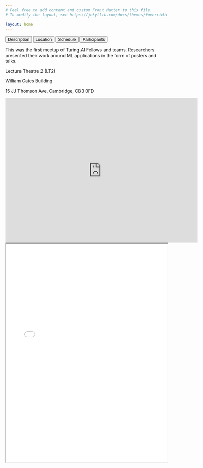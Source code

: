 ```yaml
---
# Feel free to add content and custom Front Matter to this file.
# To modify the layout, see https://jekyllrb.com/docs/themes/#overriding-theme-defaults

layout: home
---
```

<head>
<link rel="stylesheet" href="css/style.css">
<script src="js/functions.js"></script>
</head>

<!-- Tab links -->
<div class="tab">
  <button class="tablinks active" onclick="open_tab(event, 'description')">Description</button>
  <button class="tablinks" onclick="open_tab(event, 'location')">Location</button>
  <button class="tablinks" onclick="open_tab(event, 'schedule')">Schedule</button>
  <button class="tablinks" onclick="open_tab(event, 'participants')">Participants</button>
</div>

<!-- Tab content -->
<div id="description" class="tabcontent" style="display: block;">
  <p>This was the first meetup of Turing AI Fellows and teams. Researchers presented their work around ML applications in the form of posters and talks.</p>
</div>

<div id="location" class="tabcontent">
  <p>Lecture Theatre 2 (LT2)</p>
  <p>William Gates Building</p>
  <p>15 JJ Thomson Ave, Cambridge, CB3 0FD</p>
  <iframe src="https://www.google.com/maps/embed?pb=!1m18!1m12!1m3!1d991.4608756367845!2d0.09093377127032908!3d52.21084871510938!2m3!1f0!2f0!3f0!3m2!1i1024!2i768!4f13.1!3m3!1m2!1s0x47d8774a3e90f6a7%3A0x46f5a17802d7f53b!2sLecture%20Theatre%202%2C%20Cambridge%20CB3%200FD!5e0!3m2!1sen!2suk!4v1676040082729!5m2!1sen!2suk" width="600" height="450" style="border:0;" allowfullscreen="" loading="lazy" referrerpolicy="no-referrer-when-downgrade"></iframe>
</div>

<div id="schedule" class="tabcontent">
  <iframe src="schedule/schedule.pdf" width="100%" height="680px"></iframe>
</div>

<div id="participants" class="tabcontent">
</div>
